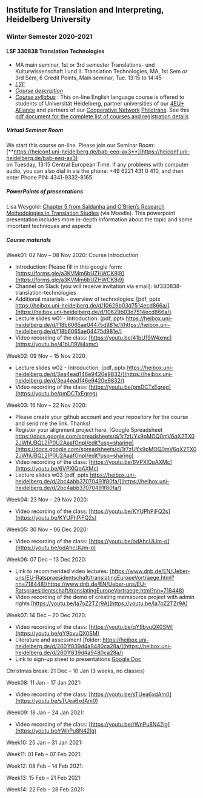 ## Institute for Translation and Interpreting, Heidelberg University
### Winter Semester 2020-2021
#### LSF 330838 Translation Technologies
- MA main seminar, 1st or 3rd semester Translations- und Kulturwissenschaft I und II: Translation Technologies, MA, 1st Sem *or* 3rd Sem, 6 Credit Points, Main seminar, Tue.	13:15 to 14:45
- [*LSF*](https://lsf.uni-heidelberg.de/qisserver/rds?state=verpublish&status=init&vmfile=no&publishid=330838&moduleCall=webInfo&publishConfFile=webInfo&publishSubDir=veranstaltung)  
- [*Course description*](../teach2020-21-WS.md#LSF330838)
- [*Course syllabus*](../teach2020-21-WS.md#LSF330838syllabus)
  : This on-line English language course is offered to students of Universität Heidelberg, partner universities of our [4EU+ Alliance](https://4euplus.eu/4EU-1.html) and partners of our [Cooperative Network](https://4euplus.eu/4EU-158.html) [Philotrans](https://www.uni-heidelberg.de/fakultaeten/neuphil/iask/sued/internationales/co_network_philotrans.html). See this [pdf document for the complete list of courses and registration details](https://www.uni-heidelberg.de/md/sued/internationales/ueberblick_philotrans_kurse_ws-2020-21.pdf)


##### Virtual Seminar Room

We start this course on-line. Please join our Seminar Room:  
[**https://heiconf.uni-heidelberg.de/bab-eeq-ax3**](https://heiconf.uni-heidelberg.de/bab-eeq-ax3)  
on Tuesday, 13:15 Central European Time. If any problems with computer audio, you can also dial in via the phone: +49 6221 431 0 410, and then enter Phone PIN: 4341-9332-8165

##### PowerPoints of presentations

Lisa Weygold: [Chapter 5 from Saldanha and O’Brien’s Research Methodologies in Translation Studies](https://moodle.uni-heidelberg.de/pluginfile.php/434381/mod_folder/content/0/Participant-oriented%20Research_Weygold.pptx?forcedownload=1)  (via Moodle). This powerpoint presentation includes more in-depth information about the topic and some important techniques and aspects

##### Course materials

Week01: 02 Nov – 08 Nov 2020: Course Introduction  
- Introduction: Please fill in this google form: [https://forms.gle/a3KVMm6bUZHWCK8j9](https://forms.gle/a3KVMm6bUZHWCK8j9)
- Channel on Slack (you will receive invitation via email): lsf330838-translation-technologies
- Additional materials - overview of technologies: [pdf, pptx https://heibox.uni-heidelberg.de/d/10629b03d7514ecd866a/](https://heibox.uni-heidelberg.de/d/10629b03d7514ecd866a/)  
- Lecture slides w01 - Introduction: [pdf, pptx https://heibox.uni-heidelberg.de/d/f18b6065ae04475d981e/](https://heibox.uni-heidelberg.de/d/f18b6065ae04475d981e/)  
- Video recording of the class: [https://youtu.be/41bU19W4xmc](https://youtu.be/41bU19W4xmc)


Week02: 09 Nov – 15 Nov 2020:
- Lecture slides w02 - Introduction: [pdf, pptx https://heibox.uni-heidelberg.de/d/3ea4ead146e9420e9832/](https://heibox.uni-heidelberg.de/d/3ea4ead146e9420e9832/)  
- Video recording of the class: [https://youtu.be/pmDCTxEgreg](https://youtu.be/pmDCTxEgreg)


Week03: 16 Nov – 22 Nov 2020:
- Please create your github account and your repository for the course and send me the link. Thanks!
- Register your alignment project here: [Google Spreadsheet https://docs.google.com/spreadsheets/d/1r7zUYx9pMOQ0mV6qX2TX02JWhUBQL2IP0U2AaafOnpI/edit?usp=sharing](https://docs.google.com/spreadsheets/d/1r7zUYx9pMOQ0mV6qX2TX02JWhUBQL2IP0U2AaafOnpI/edit?usp=sharing)
- Video recording of the class: [https://youtu.be/6VPXlQpAXMc](https://youtu.be/6VPXlQpAXMc)
- Lecture slides w03 [pdf, pptx https://heibox.uni-heidelberg.de/d/2bc4abb37070491f80fa/](https://heibox.uni-heidelberg.de/d/2bc4abb37070491f80fa/)

Week04: 23 Nov – 29 Nov 2020:
- Video recording of the class: [https://youtu.be/KYUPhPiFQ2s](https://youtu.be/KYUPhPiFQ2s)

Week05: 30 Nov – 06 Dec 2020:
- Video recording of the class: [https://youtu.be/odAhcUlJm-o](https://youtu.be/odAhcUlJm-o)

Week06: 07 Dec – 13 Dec 2020:
- Link to recommended video lectures: [https://www.dnb.de/EN/Ueber-uns/EU-Ratspraesidentschaft/translatingEuropeVortraege.html?nn=718448](https://www.dnb.de/EN/Ueber-uns/EU-Ratspraesidentschaft/translatingEuropeVortraege.html?nn=718448)
- Video recording of the demo of creating memsource project with admin rights [https://youtu.be/Ia7oZ2TZr9A](https://youtu.be/Ia7oZ2TZr9A)

Week07: 14 Dec – 20 Dec 2020:
- Video recording of the class: [https://youtu.be/qY9bvuQX0SM](https://youtu.be/qY9bvuQX0SM)
- Literature and assessment [folder: https://heibox.uni-heidelberg.de/d/2601f839d4a9480ca28a/](https://heibox.uni-heidelberg.de/d/2601f839d4a9480ca28a/)
- Link to sign-up sheet to presentations [Google Doc](https://docs.google.com/spreadsheets/d/1MUpUQvy8VU4nmUF-SkMXf0emnT8hPbk1wLNo9F-TsiE/edit?usp=sharing)


Christmas break: 21 Dec – 10 Jan (3 weeks, no classes)  

Week08: 11 Jan – 17 Jan 2021:
- Video recording of the class: [https://youtu.be/sTUea6xdAm0](https://youtu.be/sTUea6xdAm0)

Week09: 18 Jan – 24 Jan 2021:
- Video recording of the class: [https://youtu.be/rWnPu8N42lg](https://youtu.be/rWnPu8N42lg)

Week10: 25 Jan – 31 Jan 2021:

Week11: 01 Feb – 07 Feb 2021:   

Week12: 08 Feb – 14 Feb 2021:

Week13: 15 Feb – 21 Feb 2021:

Week14: 22 Feb – 28 Feb 2021:
